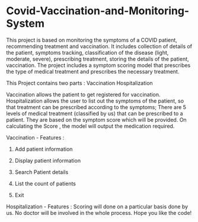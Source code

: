 # Covid-Vaccination-and-Monitoring-System

This project is based on monitoring the symptoms of a COVID patient, recommending treatment and vaccination.
It includes collection of details of the patient, symptoms tracking, classification of the disease (light, moderate, severe), prescribing treatment, storing the details of the patient, vaccination.
The project includes a symptom scoring model that prescribes the type of medical treatment and prescribes the necessary treatment.

This Project contains two parts :
Vaccination
Hospitalization

Vaccination allows the patient to get registered for vaccination. 
Hospitalization allows the user to list out the symptoms of the patient, so that treatment can be prescribed according to the symptoms;
There are 5 levels of medical treatment (classified by us) that can be prescribed to a patient.
They are based on the symptom score which will be provided. 
On calculating the Score , the model will output the medication required.

Vaccination - Features :
1. Add patient information

2. Display patient information

3. Search Patient details

4. List the count of patients

5. Exit

Hospitalization - Features :
Scoring will done on a particular basis done by us. No doctor will be involved in the whole process.
Hope you like the code!
